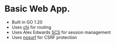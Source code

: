 # Basic Web App.

- Built in GO 1.20
- Uses [chi](https://github.com/go-chi/chi) for routing
- Uses Alex Edwards [SCS](https://github.com/alexedwards/scs) for session management
- Uses [nosurf](https://github.com/justinas/nosurf) for CSRF protection